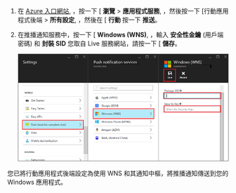
1. 在 [Azure 入口網站]( https://azure.portal.com/), ，按一下 [ **瀏覽** > **應用程式服務**, ，然後按一下 [行動應用程式後端 > **所有設定**, ，然後在 [ **行動** 按一下 **推送**。

2. 在推播通知服務中，按一下 [ **Windows (WNS)**, ，輸入 **安全性金鑰** (用戶端密碼) 和 **封裝 SID** 您取自 Live 服務網站，請按一下 [ **儲存**。

    ![在入口網站中設定 GCM API 金鑰](./media/app-service-mobile-configure-wns/mobile-push-wns-credentials.png)

您已將行動應用程式後端設定為使用 WNS 和其通知中樞，將推播通知傳送到您的 Windows 應用程式。

